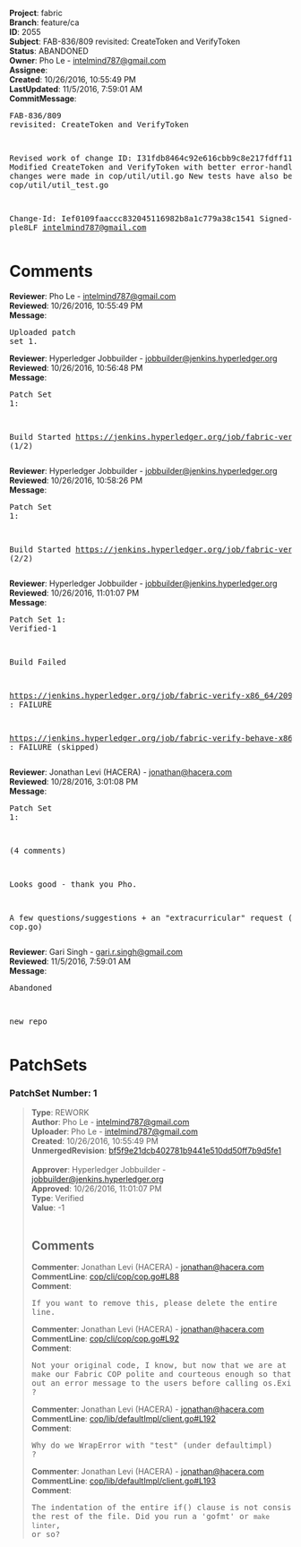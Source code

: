 <strong>Project</strong>: fabric<br><strong>Branch</strong>: feature/ca<br><strong>ID</strong>: 2055<br><strong>Subject</strong>: FAB-836/809 revisited: CreateToken and VerifyToken<br><strong>Status</strong>: ABANDONED<br><strong>Owner</strong>: Pho Le - intelmind787@gmail.com<br><strong>Assignee</strong>:<br><strong>Created</strong>: 10/26/2016, 10:55:49 PM<br><strong>LastUpdated</strong>: 11/5/2016, 7:59:01 AM<br><strong>CommitMessage</strong>:<br><pre>FAB-836/809 revisited: CreateToken and VerifyToken

Revised work of change ID: I31fdb8464c92e616cbb9c8e217fdff11d3a547cf
Modified CreateToken and VerifyToken with better error-handling.
These changes were made in cop/util/util.go
New tests have also been added to cop/util/util_test.go

Change-Id: Ief0109faaccc832045116982b8a1c779a38c1541
Signed-off-by: ple8LF <intelmind787@gmail.com>
</pre><h1>Comments</h1><strong>Reviewer</strong>: Pho Le - intelmind787@gmail.com<br><strong>Reviewed</strong>: 10/26/2016, 10:55:49 PM<br><strong>Message</strong>: <pre>Uploaded patch set 1.</pre><strong>Reviewer</strong>: Hyperledger Jobbuilder - jobbuilder@jenkins.hyperledger.org<br><strong>Reviewed</strong>: 10/26/2016, 10:56:48 PM<br><strong>Message</strong>: <pre>Patch Set 1:

Build Started https://jenkins.hyperledger.org/job/fabric-verify-x86_64/2097/ (1/2)</pre><strong>Reviewer</strong>: Hyperledger Jobbuilder - jobbuilder@jenkins.hyperledger.org<br><strong>Reviewed</strong>: 10/26/2016, 10:58:26 PM<br><strong>Message</strong>: <pre>Patch Set 1:

Build Started https://jenkins.hyperledger.org/job/fabric-verify-behave-x86_64/992/ (2/2)</pre><strong>Reviewer</strong>: Hyperledger Jobbuilder - jobbuilder@jenkins.hyperledger.org<br><strong>Reviewed</strong>: 10/26/2016, 11:01:07 PM<br><strong>Message</strong>: <pre>Patch Set 1: Verified-1

Build Failed 

https://jenkins.hyperledger.org/job/fabric-verify-x86_64/2097/ : FAILURE

https://jenkins.hyperledger.org/job/fabric-verify-behave-x86_64/992/ : FAILURE (skipped)</pre><strong>Reviewer</strong>: Jonathan Levi (HACERA) - jonathan@hacera.com<br><strong>Reviewed</strong>: 10/28/2016, 3:01:08 PM<br><strong>Message</strong>: <pre>Patch Set 1:

(4 comments)

Looks good - thank you Pho.

A few questions/suggestions + an "extracurricular" request (re: cop.go)</pre><strong>Reviewer</strong>: Gari Singh - gari.r.singh@gmail.com<br><strong>Reviewed</strong>: 11/5/2016, 7:59:01 AM<br><strong>Message</strong>: <pre>Abandoned

new repo</pre><h1>PatchSets</h1><h3>PatchSet Number: 1</h3><blockquote><strong>Type</strong>: REWORK<br><strong>Author</strong>: Pho Le - intelmind787@gmail.com<br><strong>Uploader</strong>: Pho Le - intelmind787@gmail.com<br><strong>Created</strong>: 10/26/2016, 10:55:49 PM<br><strong>UnmergedRevision</strong>: [bf5f9e21dcb402781b9441e510dd50ff7b9d5fe1](https://github.com/hyperledger-gerrit-archive/fabric/commit/bf5f9e21dcb402781b9441e510dd50ff7b9d5fe1)<br><br><strong>Approver</strong>: Hyperledger Jobbuilder - jobbuilder@jenkins.hyperledger.org<br><strong>Approved</strong>: 10/26/2016, 11:01:07 PM<br><strong>Type</strong>: Verified<br><strong>Value</strong>: -1<br><br><h2>Comments</h2><strong>Commenter</strong>: Jonathan Levi (HACERA) - jonathan@hacera.com<br><strong>CommentLine</strong>: [cop/cli/cop/cop.go#L88](https://github.com/hyperledger-gerrit-archive/fabric/blob/bf5f9e21dcb402781b9441e510dd50ff7b9d5fe1/cop/cli/cop/cop.go#L88)<br><strong>Comment</strong>: <pre>If you want to remove this, please delete the entire line.</pre><strong>Commenter</strong>: Jonathan Levi (HACERA) - jonathan@hacera.com<br><strong>CommentLine</strong>: [cop/cli/cop/cop.go#L92](https://github.com/hyperledger-gerrit-archive/fabric/blob/bf5f9e21dcb402781b9441e510dd50ff7b9d5fe1/cop/cli/cop/cop.go#L92)<br><strong>Comment</strong>: <pre>Not your original code, I know, but now that we are at it, shall we make our Fabric COP polite and courteous enough so that it also prints out an error message to the users before calling os.Exit(1) ?</pre><strong>Commenter</strong>: Jonathan Levi (HACERA) - jonathan@hacera.com<br><strong>CommentLine</strong>: [cop/lib/defaultImpl/client.go#L192](https://github.com/hyperledger-gerrit-archive/fabric/blob/bf5f9e21dcb402781b9441e510dd50ff7b9d5fe1/cop/lib/defaultImpl/client.go#L192)<br><strong>Comment</strong>: <pre>Why do we WrapError with "test" (under defaultimpl) ?</pre><strong>Commenter</strong>: Jonathan Levi (HACERA) - jonathan@hacera.com<br><strong>CommentLine</strong>: [cop/lib/defaultImpl/client.go#L193](https://github.com/hyperledger-gerrit-archive/fabric/blob/bf5f9e21dcb402781b9441e510dd50ff7b9d5fe1/cop/lib/defaultImpl/client.go#L193)<br><strong>Comment</strong>: <pre>The indentation of the entire if() clause is not consistent with the rest of the file.
Did you run a 'gofmt' or `make linter`, or so?</pre></blockquote>
